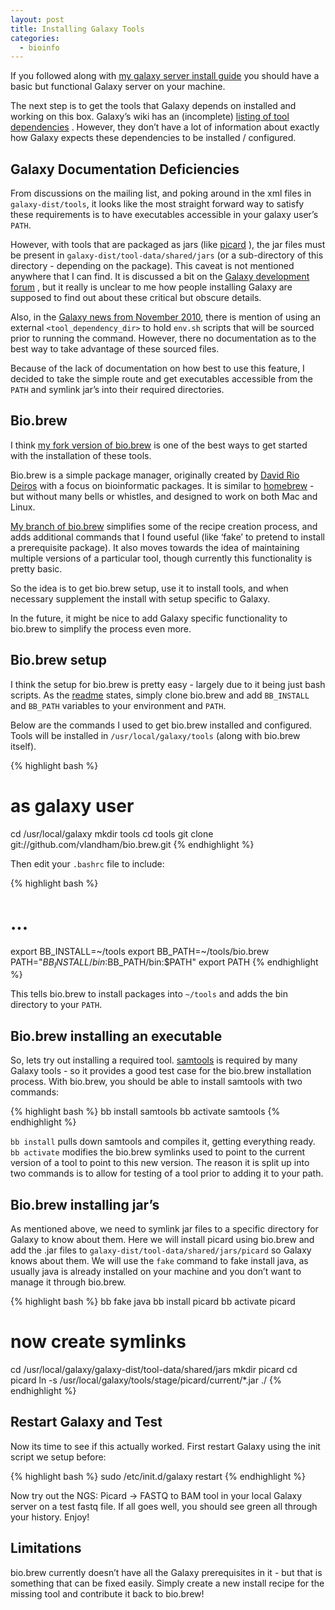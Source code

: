 ```yaml
---
layout: post
title: Installing Galaxy Tools
categories:
  - bioinfo
---
```


If you followed along with [my galaxy server install guide](http://vallandingham.me/galaxy_install.html) you should have a basic but functional Galaxy server on your machine.

The next step is to get the tools that Galaxy depends on installed and working on this box. Galaxy’s wiki has an (incomplete) [listing of tool dependencies](http://wiki.g2.bx.psu.edu/Admin/Tools/Tool%20Dependencies?action=fullsearch&context=180&value=tool+dependency&titlesearch=Titles) . However, they don’t have a lot of information about exactly how Galaxy expects these dependencies to be installed / configured.

## Galaxy Documentation Deficiencies

From discussions on the mailing list, and poking around in the xml files in `galaxy-dist/tools`, it looks like the most straight forward way to satisfy these requirements is to have executables accessible in your galaxy user’s `PATH`.

However, with tools that are packaged as jars (like [picard](http://picard.sourceforge.net/) ), the jar files must be present in `galaxy-dist/tool-data/shared/jars` (or a sub-directory of this directory - depending on the package). This caveat is not mentioned anywhere that I can find. It is discussed a bit on the [Galaxy development forum](http://galaxy-development-list-archive.2308389.n4.nabble.com/How-and-where-to-install-tool-dependencies-td4179574.html) , but it really is unclear to me how people installing Galaxy are supposed to find out about these critical but obscure details.

Also, in the [Galaxy news from November 2010](http://wiki.g2.bx.psu.edu/News%20Briefs/2010_11_24?highlight=%28package%29%7C%28binary%29), there is mention of using an external `<tool_dependency_dir>` to hold `env.sh` scripts that will be sourced prior to running the command. However, there no documentation as to the best way to take advantage of these sourced files.

Because of the lack of documentation on how best to use this feature, I decided to take the simple route and get executables accessible from the `PATH` and symlink jar’s into their required directories.

## Bio.brew

I think [my fork version of bio.brew](https://github.com/vlandham/bio.brew) is one of the best ways to get started with the installation of these tools.

Bio.brew is a simple package manager, originally created by [David Rio Deiros](https://github.com/drio/bio.brew) with a focus on bioinformatic packages. It is similar to [homebrew](https://github.com/mxcl/homebrew) - but without many bells or whistles, and designed to work on both Mac and Linux.

[My branch of bio.brew](https://github.com/vlandham/bio.brew) simplifies some of the recipe creation process, and adds additional commands that I found useful (like ‘fake’ to pretend to install a prerequisite package). It also moves towards the idea of maintaining multiple versions of a particular tool, though currently this functionality is pretty basic.

So the idea is to get bio.brew setup, use it to install tools, and when necessary supplement the install with setup specific to Galaxy.

In the future, it might be nice to add Galaxy specific functionality to bio.brew to simplify the process even more.

## Bio.brew setup

I think the setup for bio.brew is pretty easy - largely due to it being just bash scripts. As the [readme](https://github.com/vlandham/bio.brew) states, simply clone bio.brew and add `BB_INSTALL` and `BB_PATH` variables to your environment and `PATH`.

Below are the commands I used to get bio.brew installed and configured. Tools will be installed in `/usr/local/galaxy/tools` (along with bio.brew itself).

{% highlight bash %}

# as galaxy user

cd /usr/local/galaxy
mkdir tools
cd tools
git clone git://github.com/vlandham/bio.brew.git
{% endhighlight %}

Then edit your `.bashrc` file to include:

{% highlight bash %}

# ...

export BB_INSTALL=~/tools
export BB_PATH=~/tools/bio.brew
PATH="$BB_INSTALL/bin:$BB_PATH/bin:\$PATH"
export PATH
{% endhighlight %}

This tells bio.brew to install packages into `~/tools` and adds the bin directory to your `PATH`.

## Bio.brew installing an executable

So, lets try out installing a required tool. [samtools](http://samtools.sourceforge.net/) is required by many Galaxy tools - so it provides a good test case for the bio.brew installation process. With bio.brew, you should be able to install samtools with two commands:

{% highlight bash %}
bb install samtools
bb activate samtools
{% endhighlight %}

`bb install` pulls down samtools and compiles it, getting everything ready. `bb activate` modifies the bio.brew symlinks used to point to the current version of a tool to point to this new version. The reason it is split up into two commands is to allow for testing of a tool prior to adding it to your path.

## Bio.brew installing jar’s

As mentioned above, we need to symlink jar files to a specific directory for Galaxy to know about them. Here we will install picard using bio.brew and add the .jar files to `galaxy-dist/tool-data/shared/jars/picard` so Galaxy knows about them. We will use the `fake` command to fake install java, as usually java is already installed on your machine and you don’t want to manage it through bio.brew.

{% highlight bash %}
bb fake java
bb install picard
bb activate picard

# now create symlinks

cd /usr/local/galaxy/galaxy-dist/tool-data/shared/jars
mkdir picard
cd picard
ln -s /usr/local/galaxy/tools/stage/picard/current/\*.jar ./
{% endhighlight %}

## Restart Galaxy and Test

Now its time to see if this actually worked. First restart Galaxy using the init script we setup before:

{% highlight bash %}
sudo /etc/init.d/galaxy restart
{% endhighlight %}

Now try out the NGS: Picard -\> FASTQ to BAM tool in your local Galaxy server on a test fastq file. If all goes well, you should see green all through your history. Enjoy!

## Limitations

bio.brew currently doesn’t have all the Galaxy prerequisites in it - but that is something that can be fixed easily. Simply create a new install recipe for the missing tool and contribute it back to bio.brew!
